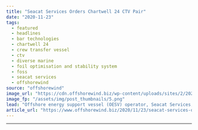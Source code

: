 ```yaml
---
title: "Seacat Services Orders Chartwell 24 CTV Pair"
date: "2020-11-23"
tags: 
  - featured
  - headlines
  - bar technologies
  - chartwell 24
  - crew transfer vessel
  - ctv
  - diverse marine
  - foil optimisation and stability system
  - foss
  - seacat services
  - offshorewind
source: "offshorewind"
image_url: "https://cdn.offshorewind.biz/wp-content/uploads/sites/2/2020/11/23104412/Seacat-Services-Orders-Chartwell-24-CTV-Pair.png"
image_fp: "/assets/img/post_thumbnails/5.png"
lead: "Offshore energy support vessel (OESV) operator, Seacat Services, has ordered two further Chartwell 24"
article_url: "https://www.offshorewind.biz/2020/11/23/seacat-services-orders-chartwell-24-ctv-pair/"
---
```


---

